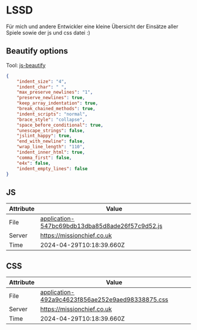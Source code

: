 # LSSD
Für mich und andere Entwickler eine kleine Übersicht der Einsätze aller Spiele sowie der js und css datei :)

<!-- automated -->
## Beautify options
Tool: [js-beautify](https://github.com/beautify-web/js-beautify)
```json
{
    "indent_size": "4",
    "indent_char": " ",
    "max_preserve_newlines": "1",
    "preserve_newlines": true,
    "keep_array_indentation": true,
    "break_chained_methods": true,
    "indent_scripts": "normal",
    "brace_style": "collapse",
    "space_before_conditional": true,
    "unescape_strings": false,
    "jslint_happy": true,
    "end_with_newline": false,
    "wrap_line_length": "110",
    "indent_inner_html": true,
    "comma_first": false,
    "e4x": false,
    "indent_empty_lines": false
}
```

## JS
| Attribute | Value |
| --------- | ----- |
| File      | [application-547bc69bdb13dba85d8ade26f57c9d52.js](https://missionchief.co.uk/assets/application-547bc69bdb13dba85d8ade26f57c9d52.js) |
| Server    | https://missionchief.co.uk |
| Time      | 2024-04-29T10:18:39.660Z |

## CSS
| Attribute | Value |
| --------- | ----- |
| File      | [application-492a9c4623f856ae252e9aed98338875.css](https://missionchief.co.uk/assets/application-492a9c4623f856ae252e9aed98338875.css) |
| Server    | https://missionchief.co.uk |
| Time      | 2024-04-29T10:18:39.660Z |
<!-- /automated -->

